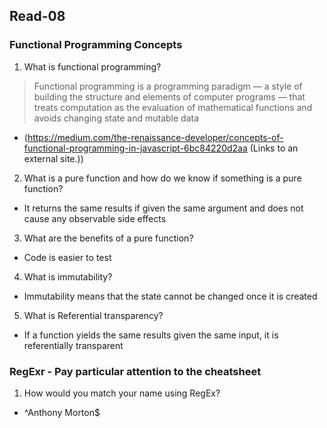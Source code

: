 ## Read-08

### Functional Programming Concepts
1. What is functional programming?
> Functional programming is a programming paradigm — a style of building the structure and elements of computer programs  — that treats computation as the evaluation of mathematical functions and avoids changing state and mutable data 
- (https://medium.com/the-renaissance-developer/concepts-of-functional-programming-in-javascript-6bc84220d2aa (Links to an external site.))

2. What is a pure function and how do we know if something is a pure function?
- It returns the same results if given the same argument and does not cause any observable side effects

3. What are the benefits of a pure function?
- Code is easier to test

4. What is immutability?
- Immutability means that the state cannot be changed once it is created

5. What is Referential transparency?
- If a function yields the same results given the same input, it is referentially transparent

### RegExr - Pay particular attention to the cheatsheet
1. How would you match your name using RegEx?
- ^Anthony Morton$

